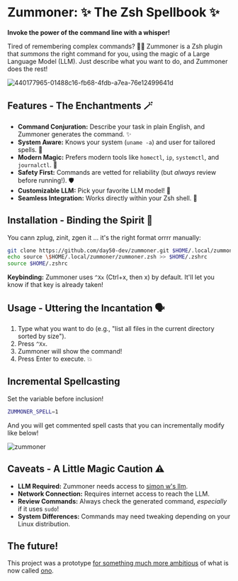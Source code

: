 
# Zummoner: ✨ The Zsh Spellbook ✨

**Invoke the power of the command line with a whisper!**

Tired of remembering complex commands? 🧙‍♂️ Zummoner is a Zsh plugin that *summons* the right command for you, using the magic of a Large Language Model (LLM). Just describe what you want to do, and Zummoner does the rest!

![440177965-01488c16-fb68-4fdb-a7ea-76e12499641d](https://github.com/user-attachments/assets/e272d159-66c9-445a-8f82-4f545a5ddae6)


## Features - The Enchantments 🪄

* **Command Conjuration:** Describe your task in plain English, and Zummoner generates the command. ✨
* **System Aware:** Knows your system (`uname -a`) and user for tailored spells. 🤖
* **Modern Magic:** Prefers modern tools like `homectl`, `ip`, `systemctl`, and `journalctl`. 🚀
* **Safety First:** Commands are vetted for reliability (but *always* review before running!). 🛡️
* **Customizable LLM:** Pick your favorite LLM model! 🧠
* **Seamless Integration:** Works directly within your Zsh shell. 🐚

## Installation - Binding the Spirit 🔗
You cann zplug, zinit, zgen it ... it's the right format orrrr manually:

   ```bash
   git clone https://github.com/day50-dev/zummoner.git $HOME/.local/zummoner
   echo source \$HOME/.local/zummoner/zummoner.zsh >> $HOME/.zshrc
   source $HOME/.zshrc
   
   ```

**Keybinding:**  Zummoner uses `^Xx` (Ctrl+x, then x) by default.  It'll let you know if that key is already taken!

## Usage - Uttering the Incantation 🗣️

1. Type what you want to do (e.g., "list all files in the current directory sorted by size").
2. Press `^Xx`.
3. Zummoner will show the command!
4. Press Enter to execute. 💥

## Incremental Spellcasting

Set the variable before inclusion!
```bash
ZUMMONER_SPELL=1
```
And you will get commented spell casts that you can incrementally modify like below!

![zummoner](https://github.com/user-attachments/assets/f639fa9c-a28c-41a1-9d1a-f6ff7faab15e)

## Caveats - A Little Magic Caution ⚠️

* **LLM Required:** Zummoner needs access to [simon w's llm](https://github.com/simonw/llm).
* **Network Connection:**  Requires internet access to reach the LLM.
* **Review Commands:** Always check the generated command, *especially* if it uses `sudo`!
* **System Differences:** Commands may need tweaking depending on your Linux distribution. 

## The future!

This project was a prototype [for something much more ambitious](https://news.ycombinator.com/item?id=44112949) of what is now called [ono](https://onolang.com/).
